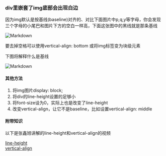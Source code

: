 ### div里嵌套了img底部会出现白边

因为img默认是按基线(baseline)对齐的、对比下面图片中p,q,y等字母，你会发现三个字母的小尾巴和图片下方的空白一样高，下面这张图中的黑线就是那条基线

![Markdown](http://i2.kiimg.com/1949/2d5de6d23916543f.png)


要去掉空格可以使用vertical-align: bottom 或将img标签变为块级元素

下图将解释什么是基线

![Markdown](http://i1.buimg.com/1949/61b3cc6563b2de4c.png)



#### 其他方法

1. 将img图片display: block;
2. 将div的line-height设置的足够小
3. 将font-size设为0，实际上也是改变了line-height
4. 改变vertical-align，让它不是baseline，比如设置vertical-align: middle


#### 附带知识   

以下是张鑫旭讲解的line-height和vertical-align的视频      

[line-height](http://www.imooc.com/view/403)            
[vertical-align](http://www.imooc.com/learn/542)